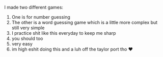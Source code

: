 I made two different games:
  1. One is for number guessing
  2. The other is a word guessing game which is a little more complex but still very simple
  3. I practice shit like this everyday to keep me sharp
  4. you should too
  5. very easy
  6. im high eshit doing this and a luh off the taylor port tho ❤️

